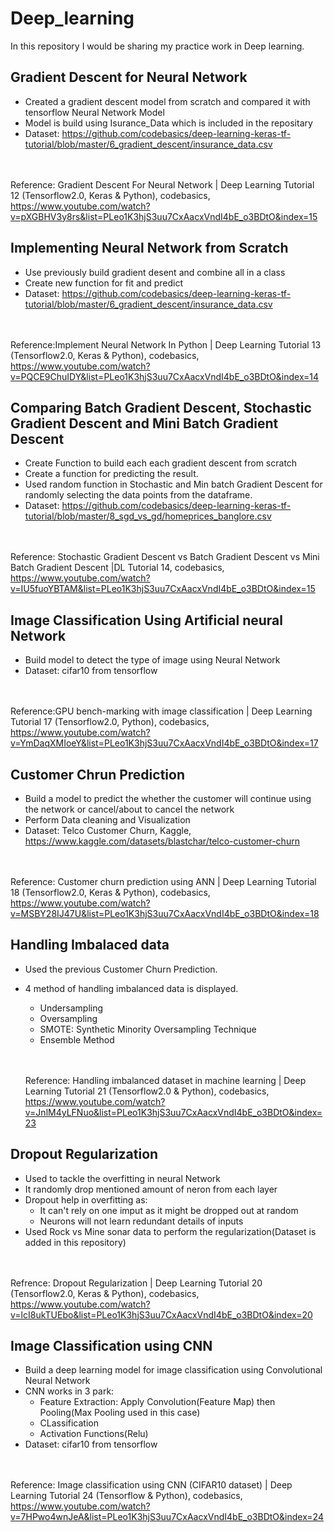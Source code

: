 # Deep_learning
In this repository I would be sharing my practice work in Deep learning.

## Gradient Descent for Neural Network
- Created a gradient descent model from scratch and compared it with tensorflow Neural Network Model
-  Model is build using Isurance_Data which is included in the repositary
-  Dataset: https://github.com/codebasics/deep-learning-keras-tf-tutorial/blob/master/6_gradient_descent/insurance_data.csv</br></br></br>

Reference: Gradient Descent For Neural Network | Deep Learning Tutorial 12 (Tensorflow2.0, Keras & Python), codebasics, https://www.youtube.com/watch?v=pXGBHV3y8rs&list=PLeo1K3hjS3uu7CxAacxVndI4bE_o3BDtO&index=15

## Implementing Neural Network from Scratch
- Use previously build gradient desent and combine all in a class
- Create new function for fit and predict
- Dataset: https://github.com/codebasics/deep-learning-keras-tf-tutorial/blob/master/6_gradient_descent/insurance_data.csv </br></br></br>

Reference:Implement Neural Network In Python | Deep Learning Tutorial 13 (Tensorflow2.0, Keras & Python), codebasics, https://www.youtube.com/watch?v=PQCE9ChuIDY&list=PLeo1K3hjS3uu7CxAacxVndI4bE_o3BDtO&index=14

## Comparing Batch Gradient Descent, Stochastic Gradient Descent and Mini Batch Gradient Descent
- Create Function to build each each gradient descent from scratch
- Create a function for predicting the result.
- Used random function in Stochastic and Min batch Gradient Descent for randomly selecting the data points from the dataframe.
- Dataset: https://github.com/codebasics/deep-learning-keras-tf-tutorial/blob/master/8_sgd_vs_gd/homeprices_banglore.csv</br></br></br>

Reference: Stochastic Gradient Descent vs Batch Gradient Descent vs Mini Batch Gradient Descent |DL Tutorial 14, codebasics, https://www.youtube.com/watch?v=IU5fuoYBTAM&list=PLeo1K3hjS3uu7CxAacxVndI4bE_o3BDtO&index=15

## Image Classification Using Artificial neural Network
- Build model to detect the type of image using Neural Network
- Dataset: cifar10 from tensorflow</br></br></br>

Reference:GPU bench-marking with image classification | Deep Learning Tutorial 17 (Tensorflow2.0, Python), codebasics, https://www.youtube.com/watch?v=YmDaqXMIoeY&list=PLeo1K3hjS3uu7CxAacxVndI4bE_o3BDtO&index=17


## Customer Chrun Prediction
- Build a model to predict the whether the customer will continue using the network or cancel/about to cancel the network
- Perform Data cleaning and Visualization
- Dataset: Telco Customer Churn, Kaggle, https://www.kaggle.com/datasets/blastchar/telco-customer-churn</br></br></br>

Reference: Customer churn prediction using ANN | Deep Learning Tutorial 18 (Tensorflow2.0, Keras & Python), codebasics, https://www.youtube.com/watch?v=MSBY28IJ47U&list=PLeo1K3hjS3uu7CxAacxVndI4bE_o3BDtO&index=18

## Handling Imbalaced data
- Used the previous Customer Churn Prediction.
- 4 method of handling imbalanced data is displayed.
  - Undersampling
  - Oversampling
  - SMOTE: Synthetic Minority Oversampling Technique
  - Ensemble Method </br></br></br>

  Reference: Handling imbalanced dataset in machine learning | Deep Learning Tutorial 21 (Tensorflow2.0 & Python), codebasics, https://www.youtube.com/watch?v=JnlM4yLFNuo&list=PLeo1K3hjS3uu7CxAacxVndI4bE_o3BDtO&index=23


## Dropout Regularization
- Used to tackle the overfitting in neural Network
- It randomly drop mentioned amount of neron from each layer
- Dropout help in overfitting as:
  - It can't rely on one imput as it might be dropped out at random
  - Neurons will not learn redundant details of inputs
- Used Rock vs Mine sonar data to perform the regularization(Dataset is added in this repository)</br></br></br>

Refrence: Dropout Regularization | Deep Learning Tutorial 20 (Tensorflow2.0, Keras & Python), codebasics, https://www.youtube.com/watch?v=lcI8ukTUEbo&list=PLeo1K3hjS3uu7CxAacxVndI4bE_o3BDtO&index=20

## Image Classification using CNN
- Build a deep learning model for image classification using Convolutional Neural Network
- CNN works in 3 park:
  - Feature Extraction: Apply Convolution(Feature Map) then Pooling(Max Pooling used in this case)
  - CLassification
  - Activation Functions(Relu)
- Dataset: cifar10 from tensorflow</br></br></br>

Reference: Image classification using CNN (CIFAR10 dataset) | Deep Learning Tutorial 24 (Tensorflow & Python), codebasics, https://www.youtube.com/watch?v=7HPwo4wnJeA&list=PLeo1K3hjS3uu7CxAacxVndI4bE_o3BDtO&index=24



 
